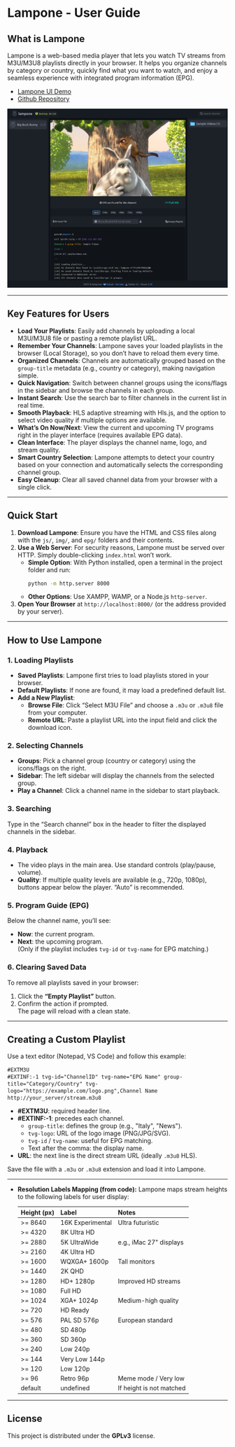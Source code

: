 # Lampone - User Guide

## What is Lampone

Lampone is a web-based media player that lets you watch TV streams from M3U/M3U8 playlists directly in your browser. It helps you organize channels by category or country, quickly find what you want to watch, and enjoy a seamless experience with integrated program information (EPG).


- [Lampone UI Demo](https://lampone-ui-4243f6.gitlab.io)
- [Github Repository](https://github.com/jonalinuxdev/lampone)

![Preview](preview.png)


---

## Key Features for Users

- **Load Your Playlists**: Easily add channels by uploading a local M3U/M3U8 file or pasting a remote playlist URL.
- **Remember Your Channels**: Lampone saves your loaded playlists in the browser (Local Storage), so you don’t have to reload them every time.
- **Organized Channels**: Channels are automatically grouped based on the `group-title` metadata (e.g., country or category), making navigation simple.
- **Quick Navigation**: Switch between channel groups using the icons/flags in the sidebar and browse the channels in each group.
- **Instant Search**: Use the search bar to filter channels in the current list in real time.
- **Smooth Playback**: HLS adaptive streaming with Hls.js, and the option to select video quality if multiple options are available.
- **What’s On Now/Next**: View the current and upcoming TV programs right in the player interface (requires available EPG data).
- **Clean Interface**: The player displays the channel name, logo, and stream quality.
- **Smart Country Selection**: Lampone attempts to detect your country based on your connection and automatically selects the corresponding channel group.
- **Easy Cleanup**: Clear all saved channel data from your browser with a single click.

---

## Quick Start

1. **Download Lampone**: Ensure you have the HTML and CSS files along with the `js/`, `img/`, and `epg/` folders and their contents.
2. **Use a Web Server**: For security reasons, Lampone must be served over HTTP. Simply double-clicking `index.html` won’t work.
   * **Simple Option**: With Python installed, open a terminal in the project folder and run:
     ```bash
     python -m http.server 8000
     ```
   * **Other Options**: Use XAMPP, WAMP, or a Node.js `http-server`.
3. **Open Your Browser** at `http://localhost:8000/` (or the address provided by your server).

---

## How to Use Lampone

### 1. Loading Playlists

- **Saved Playlists**: Lampone first tries to load playlists stored in your browser.
- **Default Playlists**: If none are found, it may load a predefined default list.
- **Add a New Playlist**:
  - **Browse File**: Click “Select M3U File” and choose a `.m3u` or `.m3u8` file from your computer.
  - **Remote URL**: Paste a playlist URL into the input field and click the download icon.

### 2. Selecting Channels

- **Groups**: Pick a channel group (country or category) using the icons/flags on the right.
- **Sidebar**: The left sidebar will display the channels from the selected group.
- **Play a Channel**: Click a channel name in the sidebar to start playback.

### 3. Searching

Type in the “Search channel” box in the header to filter the displayed channels in the sidebar.

### 4. Playback

- The video plays in the main area. Use standard controls (play/pause, volume).
- **Quality**: If multiple quality levels are available (e.g., 720p, 1080p), buttons appear below the player. “Auto” is recommended.

### 5. Program Guide (EPG)

Below the channel name, you’ll see:
- **Now**: the current program.
- **Next**: the upcoming program.  
(Only if the playlist includes `tvg-id` or `tvg-name` for EPG matching.)

### 6. Clearing Saved Data

To remove all playlists saved in your browser:
1. Click the **“Empty Playlist”** button.
2. Confirm the action if prompted.  
The page will reload with a clean state.

---

## Creating a Custom Playlist

Use a text editor (Notepad, VS Code) and follow this example:

```m3u
#EXTM3U
#EXTINF:-1 tvg-id="ChannelID" tvg-name="EPG Name" group-title="Category/Country" tvg-logo="https://example.com/logo.png",Channel Name
http://your_server/stream.m3u8
```

- **#EXTM3U**: required header line.
- **#EXTINF:-1**: precedes each channel.
  - `group-title`: defines the group (e.g., "Italy", "News").
  - `tvg-logo`: URL of the logo image (PNG/JPG/SVG).
  - `tvg-id` / `tvg-name`: useful for EPG matching.
  - Text after the comma: the display name.
- **URL**: the next line is the direct stream URL (ideally `.m3u8` HLS).

Save the file with a `.m3u` or `.m3u8` extension and load it into Lampone.

---

* **Resolution Labels Mapping (from code):**
    Lampone maps stream heights to the following labels for user display:

    | Height (px) | Label             | Notes                     |
    | :---------- | :---------------- | :------------------------ |
    | >= 8640     | 16K Experimental  | Ultra futuristic          |
    | >= 4320     | 8K Ultra HD       |                           |
    | >= 2880     | 5K UltraWide      | e.g., iMac 27" displays   |
    | >= 2160     | 4K Ultra HD       |                           |
    | >= 1600     | WQXGA+ 1600p      | Tall monitors             |
    | >= 1440     | 2K QHD            |                           |
    | >= 1280     | HD+ 1280p         | Improved HD streams       |
    | >= 1080     | Full HD           |                           |
    | >= 1024     | XGA+ 1024p        | Medium-high quality       |
    | >= 720      | HD Ready          |                           |
    | >= 576      | PAL SD 576p       | European standard         |
    | >= 480      | SD 480p           |                           |
    | >= 360      | SD 360p           |                           |
    | >= 240      | Low 240p          |                           |
    | >= 144      | Very Low 144p     |                           |
    | >= 120      | Low 120p          |                           |
    | >= 96       | Retro 96p         | Meme mode / Very low      |
    | default     | undefined         | If height is not matched  |


---


## License

This project is distributed under the **GPLv3** license.


